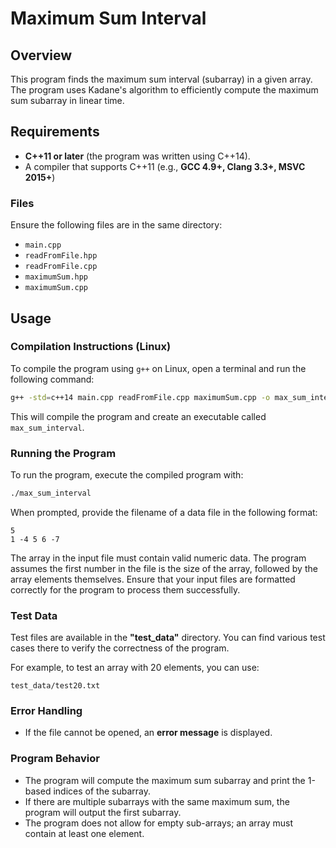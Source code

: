 # Maximum Sum Interval

## Overview

This program finds the maximum sum interval (subarray) in a given array. The program uses Kadane's algorithm to efficiently compute the maximum sum subarray in linear time.

## Requirements

- **C++11 or later** (the program was written using C++14).
- A compiler that supports C++11 (e.g., **GCC 4.9+, Clang 3.3+, MSVC 2015+**)

### Files

Ensure the following files are in the same directory:

- `main.cpp`
- `readFromFile.hpp`
- `readFromFile.cpp`
- `maximumSum.hpp`
- `maximumSum.cpp`

## Usage

### Compilation Instructions (Linux)

To compile the program using `g++` on Linux, open a terminal and run the following command:

```sh
g++ -std=c++14 main.cpp readFromFile.cpp maximumSum.cpp -o max_sum_interval
```

This will compile the program and create an executable called `max_sum_interval`.

### Running the Program

To run the program, execute the compiled program with:

```sh
./max_sum_interval
```

When prompted, provide the filename of a data file in the following format:

```
5
1 -4 5 6 -7
```

The array in the input file must contain valid numeric data. The program assumes the first number in the file is the size of the array, followed by the array elements themselves. Ensure that your input files are formatted correctly for the program to process them successfully.

### Test Data

Test files are available in the **"test_data"** directory. You can find various test cases there to verify the correctness of the program.

For example, to test an array with 20 elements, you can use:

```
test_data/test20.txt
```

### Error Handling

- If the file cannot be opened, an **error message** is displayed.

### Program Behavior

- The program will compute the maximum sum subarray and print the 1-based indices of the subarray.
- If there are multiple subarrays with the same maximum sum, the program will output the first subarray.
- The program does not allow for empty sub-arrays; an array must contain at least one element.
